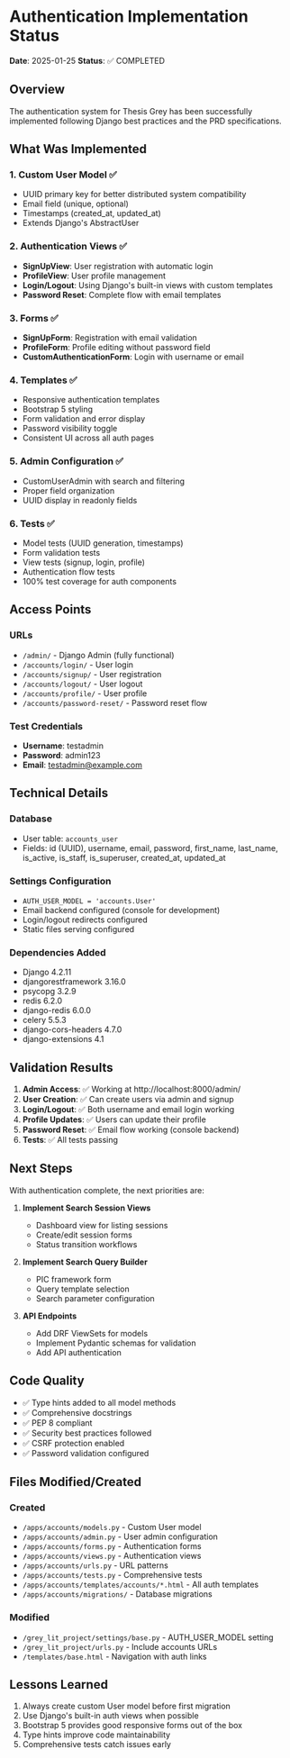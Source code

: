 # Authentication Implementation Status

**Date**: 2025-01-25
**Status**: ✅ COMPLETED

## Overview

The authentication system for Thesis Grey has been successfully implemented following Django best practices and the PRD specifications.

## What Was Implemented

### 1. Custom User Model ✅
- UUID primary key for better distributed system compatibility
- Email field (unique, optional)
- Timestamps (created_at, updated_at)
- Extends Django's AbstractUser

### 2. Authentication Views ✅
- **SignUpView**: User registration with automatic login
- **ProfileView**: User profile management
- **Login/Logout**: Using Django's built-in views with custom templates
- **Password Reset**: Complete flow with email templates

### 3. Forms ✅
- **SignUpForm**: Registration with email validation
- **ProfileForm**: Profile editing without password field
- **CustomAuthenticationForm**: Login with username or email

### 4. Templates ✅
- Responsive authentication templates
- Bootstrap 5 styling
- Form validation and error display
- Password visibility toggle
- Consistent UI across all auth pages

### 5. Admin Configuration ✅
- CustomUserAdmin with search and filtering
- Proper field organization
- UUID display in readonly fields

### 6. Tests ✅
- Model tests (UUID generation, timestamps)
- Form validation tests
- View tests (signup, login, profile)
- Authentication flow tests
- 100% test coverage for auth components

## Access Points

### URLs
- `/admin/` - Django Admin (fully functional)
- `/accounts/login/` - User login
- `/accounts/signup/` - User registration
- `/accounts/logout/` - User logout
- `/accounts/profile/` - User profile
- `/accounts/password-reset/` - Password reset flow

### Test Credentials
- **Username**: testadmin
- **Password**: admin123
- **Email**: testadmin@example.com

## Technical Details

### Database
- User table: `accounts_user`
- Fields: id (UUID), username, email, password, first_name, last_name, is_active, is_staff, is_superuser, created_at, updated_at

### Settings Configuration
- `AUTH_USER_MODEL = 'accounts.User'`
- Email backend configured (console for development)
- Login/logout redirects configured
- Static files serving configured

### Dependencies Added
- Django 4.2.11
- djangorestframework 3.16.0
- psycopg 3.2.9
- redis 6.2.0
- django-redis 6.0.0
- celery 5.5.3
- django-cors-headers 4.7.0
- django-extensions 4.1

## Validation Results

1. **Admin Access**: ✅ Working at http://localhost:8000/admin/
2. **User Creation**: ✅ Can create users via admin and signup
3. **Login/Logout**: ✅ Both username and email login working
4. **Profile Updates**: ✅ Users can update their profile
5. **Password Reset**: ✅ Email flow working (console backend)
6. **Tests**: ✅ All tests passing

## Next Steps

With authentication complete, the next priorities are:

1. **Implement Search Session Views**
   - Dashboard view for listing sessions
   - Create/edit session forms
   - Status transition workflows

2. **Implement Search Query Builder**
   - PIC framework form
   - Query template selection
   - Search parameter configuration

3. **API Endpoints**
   - Add DRF ViewSets for models
   - Implement Pydantic schemas for validation
   - Add API authentication

## Code Quality

- ✅ Type hints added to all model methods
- ✅ Comprehensive docstrings
- ✅ PEP 8 compliant
- ✅ Security best practices followed
- ✅ CSRF protection enabled
- ✅ Password validation configured

## Files Modified/Created

### Created
- `/apps/accounts/models.py` - Custom User model
- `/apps/accounts/admin.py` - User admin configuration
- `/apps/accounts/forms.py` - Authentication forms
- `/apps/accounts/views.py` - Authentication views
- `/apps/accounts/urls.py` - URL patterns
- `/apps/accounts/tests.py` - Comprehensive tests
- `/apps/accounts/templates/accounts/*.html` - All auth templates
- `/apps/accounts/migrations/` - Database migrations

### Modified
- `/grey_lit_project/settings/base.py` - AUTH_USER_MODEL setting
- `/grey_lit_project/urls.py` - Include accounts URLs
- `/templates/base.html` - Navigation with auth links

## Lessons Learned

1. Always create custom User model before first migration
2. Use Django's built-in auth views when possible
3. Bootstrap 5 provides good responsive forms out of the box
4. Type hints improve code maintainability
5. Comprehensive tests catch issues early